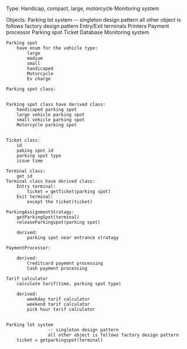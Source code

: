 Type: Handicap, compact, large, motorcycle
Monitoring system

Objects:
    Parking lot system
                    -- singleton design pattern
                    all other object is follows factory design pattern
    Entry/Exit terminals
        Printers
        Payment processor
    Parking spot
    Ticket
    Database
    Monitoring system


    Parking spot 
        have enum for the vehicle type:
            large
            medium
            small
            handicaped
            Motorcycle
            Ev charge
        
    Parking spot class:


    Parking spot class have derived class:
        handicaped parking spot
        large vehicle parking spot
        small vehicle parking spot
        Motorcycle parking spot


    Ticket class:
        id
        paking spot id
        parking spot type
        issue time

    Terminal class:
        get id
    Terminal class have derived class:
        Entry terminal:
            ticket = getTicket(parking spot)
        Exit terminal:
            except the ticket(ticket)

    ParkingAssignmentStratagy:
        getParkingSpot(terminal)
        releaseParkingspot(parking spot)

        derived:
            parking spot near entrance stratagy

    PaymentProcessor:

        derived:
            Creditcard payment processing
            Cash payment processing
    
    Tarif calculator
        calculate tarif(time, parking spot type)

        derived:
            weekday tarif calculator
            weekend tarif calculator
            pick hour tarif calculator


    Parking lot system
                    -- singleton design pattern
                    all other object is follows factory design pattern
        ticket = getparkingspot(terminal)
        

